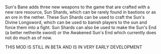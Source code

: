 Sun's Bane adds three new weapons to the game that are crafted with a new rare resource, Sun Shards, which can be rarely found in bastions or as an ore in the nether. These Sun Shards can be used to craft the Sun's Divine Longsword, which can be used to banish players to the sun and force them into a fight. Sun Shards can also be used to make the Sun's End (a better netherite sword) or the Awakened Sun's End which currently does not do much as of now. 

THIS MOD IS STILL IN BETA AND IS IN VERY EARLY DEVELOPMENT 

